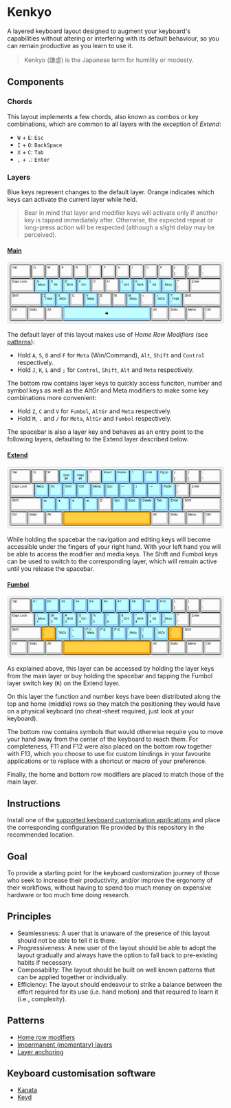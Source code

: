 # Kenkyo

A layered keyboard layout designed to augment your keyboard's capabilities without altering or interfering with its default behaviour, so you can remain productive as you learn to use it.

> Kenkyo (謙虚) is the Japanese term for humility or modesty.

## Components

### Chords

This layout implements a few chords, also known as combos or key combinations, which are common to all layers with the exception of _Extend_:

- `W` + `E`: `Esc`
- `I` + `O`: `BackSpace`
- `X` + `C`: `Tab`
- `,` + `.`: `Enter`

### Layers

Blue keys represent changes to the default layer. Orange indicates which keys can activate the current layer while held.

> Bear in mind that layer and modifier keys will activate only if another key is tapped immediately after. Otherwise, the expected repeat or long-press action will be respected (although a slight delay may be perceived).

#### [Main](https://www.keyboard-layout-editor.com/##@_name=Main;&@_w:1.5;&=Tab&=Q&=W&=E&=R&=T&=Y&=U&=I&=O&=P&=%7B%0A%5B&=%7D%0A%5D&_w:1.5;&=%7C%0A%5C;&@_w:1.75;&=Caps%20Lock&_c=#90D5FF;&=A%0A%0A%0A%0A%0A%0A%0A%0A%0AMeta&=S%0A%0A%0A%0A%0A%0A%0A%0A%0AAlt&=D%0A%0A%0A%0A%0A%0A%0A%0A%0AShift&=F%0A%0A%0A%0A%0A%0A%0A%0A%0ACtrl&_c=#cccccc;&=G&=H&_c=#90D5FF;&=J%0A%0A%0A%0A%0A%0A%0A%0A%0ACtrl&=K%0A%0A%0A%0A%0A%0A%0A%0A%0AShift&=L%0A%0A%0A%0A%0A%0A%0A%0A%0AAlt&=/:%0A/;%0A%0A%0A%0A%0A%0A%0A%0AMeta&_c=#cccccc;&=%22%0A'&_w:2.25;&=Enter;&@_w:2.25;&=Shift&_c=#90D5FF;&=Z%0A%0A%0A%0A%0A%0A%0A%0A%0AFmbl&=X%0A%0A%0A%0A%0A%0A%0A%0A%0AAltGr&_c=#cccccc;&=C&_c=#90D5FF;&=V%0A%0A%0A%0A%0A%0A%0A%0A%0AMeta&_c=#cccccc;&=B&=N&_c=#90D5FF;&=M%0A%0A%0A%0A%0A%0A%0A%0A%0AMeta&_c=#cccccc;&=%3C%0A,&_c=#90D5FF;&=%3E%0A.%0A%0A%0A%0A%0A%0A%0A%0AAltGr&=?%0A//%0A%0A%0A%0A%0A%0A%0A%0AFmbl&_c=#cccccc&w:2.75;&=Shift;&@_w:1.25;&=Ctrl&_w:1.25;&=Meta&_w:1.25;&=Alt&_c=#90D5FF&a:7&w:6.25;&=%3Ci%20class/='fa%20fa-thumbs-up'%3E%3C//i%3E&_c=#cccccc&a:4&w:1.25;&=Alt&_w:1.25;&=Meta&_w:1.25;&=Menu&_w:1.25;&=Ctrl)
  
![Main layer image](images/main.png)

The default layer of this layout makes use of _Home Row Modifiers_ (see [patterns](#patterns)):

- Hold `A`, `S`, `D` and `F` for `Meta` (Win/Command), `Alt`, `Shift` and `Control` respectively.
- Hold `J`, `K`, `L` and `;` for `Control`, `Shift`, `Alt` and `Meta` respectively.

The bottom row contains layer keys to quickly access funciton, number and symbol keys as well as the AltGr and Meta modifiers to make some key combinations more convenient:

- Hold `Z`, `C` and `V` for `Fumbol`, `AltGr` and `Meta` respectively.
- Hold `M`, `.` and `/` for `Meta`, `AltGr` and `Fumbol` respectively.

The spacebar is also a layer key and behaves as an entry point to the following layers, defaulting to the Extend layer described below.
  
#### [Extend](https://www.keyboard-layout-editor.com/##@_name=extend;&@_w:1.5;&=Tab&=Q&=W&_c=#90D5FF&a:5;&=%0A%3Ci%20class/='fa%20fa-exchange'%3E%3C//i%3E%0A%0A%0A%0A%0AShift&=%0A%3Ci%20class/='fa%20fa-exchange'%3E%3C//i%3E%0A%0A%0A%0A%0AFmbl&_c=#cccccc&a:4;&=T&_c=#90D5FF;&=Insert&=Home&=%E2%86%91&=End&=PgUp&_c=#cccccc;&=%7B%0A%5B&=%7D%0A%5D&_w:1.5;&=%7C%0A%5C;&@_w:1.75;&=Caps%20Lock&_c=#90D5FF;&=Meta&=Alt&=Shift&=Ctrl&=Menu&=Esc&=%E2%86%90&=%E2%86%93&=%E2%86%92&=PgDn&_c=#cccccc;&=%22%0A'&_w:2.25;&=Enter;&@_w:2.25;&=Shift&_c=#90D5FF;&=%3Ci%20class/='kb%20kb-Multimedia-Play-Pause'%3E%3C//i%3E&=%3Ci%20class/='kb%20kb-Multimedia-Mute-2'%3E%3C//i%3E&=%3Ci%20class/='kb%20kb-Multimedia-Volume-Down-2'%3E%3C//i%3E&=%3Ci%20class/='kb%20kb-Multimedia-Volume-Up-2'%3E%3C//i%3E&_c=#cccccc;&=B&_c=#90D5FF;&=Spc&=Bspc&=Delete&=Tab&=Enter&_c=#cccccc&w:2.75;&=Shift;&@_w:1.25;&=Ctrl&_w:1.25;&=Meta&_w:1.25;&=Alt&_c=#FFA500&a:7&w:6.25;&=&_c=#cccccc&a:4&w:1.25;&=Alt&_w:1.25;&=Meta&_w:1.25;&=Menu&_w:1.25;&=Ctrl)
  
![Extend layer image](images/extend.png)

While holding the spacebar the navigation and editing keys will become accessible under the fingers of your right hand. With your left hand you will be able to access the modifier and media keys. The Shift and Fumbol keys can be used to switch to the corresponding layer, which will remain active until you release the spacebar.

#### [Fumbol](https://www.keyboard-layout-editor.com/##@_name=Fumbol;&@_w:1.5;&=Tab&_c=#90D5FF;&=F1&=F2&=F3&=F4&=F5&=F6&=F7&=F8&=F9&=F10&_c=#cccccc;&=%7B%0A%5B&=%7D%0A%5D&_w:1.5;&=%7C%0A%5C;&@_w:1.75;&=Caps%20Lock&_c=#90D5FF;&=!%0A1%0A%0A%0A%0A%0A%0A%0A%0AMeta&=/@%0A2%0A%0A%0A%0A%0A%0A%0A%0AAlt&=#%0A3%0A%0A%0A%0A%0A%0A%0A%0AShift&=$%0A4%0A%0A%0A%0A%0A%0A%0A%0ACtrl&=%25%0A5&=%5E%0A6&=/&%0A7%0A%0A%0A%0A%0A%0A%0A%0ACtrl&=*%0A8%0A%0A%0A%0A%0A%0A%0A%0AShift&=(%0A9%0A%0A%0A%0A%0A%0A%0A%0AAlt&=)%0A0%0A%0A%0A%0A%0A%0A%0A%0AMeta&_c=#cccccc;&=%22%0A'&_w:2.25;&=Enter;&@_w:2.25;&=Shift&_c=#FFA500;&=~%0A%60&_c=#90D5FF;&=/_%0A-%0A%0A%0A%0A%0A%0A%0A%0AAltGr&=+%0A/=&=F11%0A%0A%0A%0A%0A%0A%0A%0A%0AMeta&=F12&=F13&=%22%0A'%0A%0A%0A%0A%0A%0A%0A%0AMeta&=%7B%0A%5B&=%7D%0A%5D%0A%0A%0A%0A%0A%0A%0A%0AAltGr&_c=#FFA500;&=%7C%0A%5C&_c=#cccccc&w:2.75;&=Shift;&@_w:1.25;&=Ctrl&_w:1.25;&=Meta&_w:1.25;&=Alt&_c=#FFA500&a:7&w:6.25;&=&_c=#cccccc&a:4&w:1.25;&=Alt&_w:1.25;&=Meta&_w:1.25;&=Menu&_w:1.25;&=Ctrl)
  
![Fumbol layer image](images/fumbol.png)

As explained above, this layer can be accessed by holding the layer keys from the main layer or buy holding the spacebar and tapping the Fumbol layer switch key (`R`) on the Extend layer. 

On this layer the function and number keys have been distributed along the top and home (middle) rows so they match the positioning they would have on a physical keyboard (no cheat-sheet required, just look at your keyboard).

The bottom row contains symbols that would otherwise require you to move your hand away from the center of the keyboard to reach them. For completeness, F11 and F12 were also placed on the bottom row together with F13, which you choose to use for custom bindings in your favourite applications or to replace with a shortcut or macro of your preference.

Finally, the home and bottom row modifiers are placed to match those of the main layer.

## Instructions

Install one of the [supported keyboard customisation applications](#keyboard-customisation-software) and place the corresponding configuration file provided by this repository in the recommended location.

## Goal

To provide a starting point for the keyboard customization journey of those who seek to increase their productivity, and/or improve the ergonomy of their workflows, without having to spend too much money on expensive hardware or too much time doing research.

## Principles

- Seamlessness: A user that is unaware of the presence of this layout should not be able to tell it is there. 
- Progressiveness: A new user of the layout should be able to adopt the layout gradually and always have the option to fall back to pre-existing habits if necessary.
- Composability: The layout should be built on well known patterns that can be applied together or individually.
- Efficiency: The layout should endeavour to strike a balance between the effort required for its use (i.e. hand motion) and that required to learn it (i.e., complexity).
  
## Patterns

- [Home row modifiers](https://precondition.github.io/home-row-mods)
- [Impermanent (momentary) layers](https://jonny-wamsley.gitbook.io/the-ultimate-guide-to-keyboard-layers/ch-3-layer-activators/3.3-shift-layers)
- [Layer anchoring](https://argenkiwi.medium.com/keyboard-layer-pinning-20aafede96e5)
 
## Keyboard customisation software

- [Kanata](https://github.com/jtroo/kanata)
- [Keyd](https://github.com/rvaiya/keyd)
